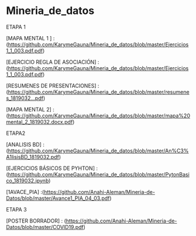 # Mineria_de_datos
 ETAPA 1
 
 [MAPA MENTAL 1 ] :(https://github.com/KarymeGauna/Mineria_de_datos/blob/master/Ejercicios1_1_003.pdf.pdf)
 
 [PRESENTACIÓN - EQUIPO]: (https://github.com/KarymeGauna/Mineria_de_datos/blob/master/Presentaci%C3%B3n_Reglas%20de%20Asociaci%C3%B3n_2.pdf%20(1)%20(1).pptx)
 
 [EJERCICIO REGLA DE ASOCIACIÓN] :(https://github.com/KarymeGauna/Mineria_de_datos/blob/master/Ejercicios1_1_003.pdf.pdf)
 
 [RESUMENES DE PRESENTACIONES] :(https://github.com/KarymeGauna/Mineria_de_datos/blob/master/resumenes_1819032...pdf)

[MAPA MENTAL 2] : (https://github.com/KarymeGauna/Mineria_de_datos/blob/master/mapa%20mental_2_1819032.docx.pdf)

ETAPA2

[ANALISIS BD] : (https://github.com/KarymeGauna/Mineria_de_datos/blob/master/An%C3%A1lisisBD_1819032.pdf)

[EJERCICIOS BÁSICOS DE PYHTON] :(https://github.com/KarymeGauna/Mineria_de_datos/blob/master/PytonBasico_1819032.ipynb)

[1AVACE_PIA] :(https://github.com/Anahi-Aleman/Mineria-de-Datos/blob/master/Avance1_PIA_04_03.pdf)

ETAPA 3

[AVANCE 2_PIA]:(https://github.com/Anahi-Aleman/Mineria-de-Datos/blob/master/Ejercicios%20de%20programaci%C3%B3n%20de%20Python%20herramientas%20de%20miner%C3%ADa%20de%20datos_Eq04_Gpo03.ipynb)

[POSTER BORRADOR] : (https://github.com/Anahi-Aleman/Mineria-de-Datos/blob/master/COVID19.pdf)

